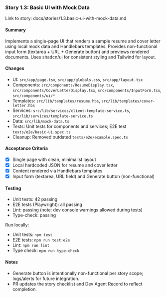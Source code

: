 ### Story 1.3: Basic UI with Mock Data

Link to story: docs/stories/1.3.basic-ui-with-mock-data.md

#### Summary

Implements a single-page UI that renders a sample resume and cover letter using local mock data and Handlebars templates. Provides non-functional input form (textarea + URL + Generate button) and previews rendered documents. Uses shadcn/ui for consistent styling and Tailwind for layout.

#### Changes

- UI: `src/app/page.tsx`, `src/app/globals.css`, `src/app/layout.tsx`
- Components: `src/components/ResumeDisplay.tsx`, `src/components/CoverLetterDisplay.tsx`, `src/components/InputForm.tsx`, `src/components/ui/*`
- Templates: `src/lib/templates/resume.hbs`, `src/lib/templates/cover-letter.hbs`
- Services: `src/lib/services/client-template-service.ts`, `src/lib/services/template-service.ts`
- Data: `src/lib/mock-data.ts`
- Tests: Unit tests for components and services; E2E test `tests/e2e/basic-ui.spec.ts`
- Cleanup: Removed outdated `tests/e2e/example.spec.ts`

#### Acceptance Criteria

- [x] Single page with clean, minimalist layout
- [x] Local hardcoded JSON for resume and cover letter
- [x] Content rendered via Handlebars templates
- [x] Input form (textarea, URL field) and Generate button (non-functional)

#### Testing

- Unit tests: 42 passing
- E2E tests (Playwright): all passing
- Lint: passing (note: dev console warnings allowed during tests)
- Type-check: passing

Run locally:

- Unit tests: `npm test`
- E2E tests: `npm run test:e2e`
- Lint: `npm run lint`
- Type check: `npm run type-check`

#### Notes

- Generate button is intentionally non-functional per story scope; logs/alerts for future integration.
- PR updates the story checklist and Dev Agent Record to reflect completion.
